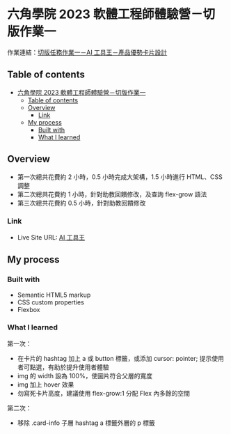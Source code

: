 # 六角學院 2023 軟體工程師體驗營－切版作業一
作業連結：[切版任務作業一－AI 工具王－產品優勢卡片設計](https://rpg.hexschool.com/task/342/show)

## Table of contents
- [六角學院 2023 軟體工程師體驗營－切版作業一](#六角學院-2023-軟體工程師體驗營切版作業一)
  - [Table of contents](#table-of-contents)
  - [Overview](#overview)
    - [Link](#link)
  - [My process](#my-process)
    - [Built with](#built-with)
    - [What I learned](#what-i-learned)

## Overview
- 第一次總共花費約 2 小時，0.5 小時完成大架構，1.5 小時進行 HTML、CSS 調整
- 第二次總共花費約 1 小時，針對助教回饋修改，及查詢 flex-grow 語法
- 第三次總共花費約 0.5 小時，針對助教回饋修改

### Link
- Live Site URL: [AI 工具王](https://chunjull.github.io/hexschool-experience-camp-task-1/)

## My process

### Built with
- Semantic HTML5 markup
- CSS custom properties
- Flexbox

### What I learned
第一次：
- 在卡片的 hashtag 加上 a 或 button 標籤，或添加 cursor: pointer; 提示使用者可點選，有助於提升使用者體驗
- img 的 width 設為 100%，使圖片符合父層的寬度
- img 加上 hover 效果
- 勿寫死卡片高度，建議使用 flex-grow:1 分配 Flex 內多餘的空間

第二次：
- 移除 .card-info 子層 hashtag a 標籤外層的 p 標籤